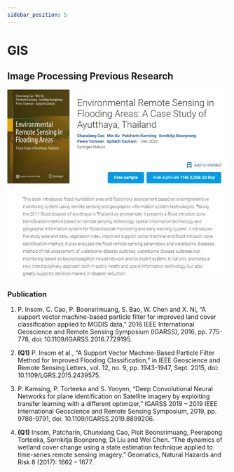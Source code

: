 ```yaml
---
sidebar_position: 5 
---
```


# GIS

## Image Processing Previous Research

![](/gis/1.jpg)


### Publication

1. P. Insom, C. Cao, P. Boonsrimuang, S. Bao, W. Chen and X. Ni, “A support vector machine-based particle filter for improved land cover classification applied to MODIS data,” 2016 IEEE International Geoscience and Remote Sensing Symposium (IGARSS), 2016, pp. 775-778, doi: 10.1109/IGARSS.2016.7729195.

2. **(Q1)** P. Insom et al., “A Support Vector Machine-Based Particle Filter Method for Improved Flooding Classification,” in IEEE Geoscience and Remote Sensing Letters, vol. 12, no. 9, pp. 1943-1947, Sept. 2015, doi: 10.1109/LGRS.2015.2439575.

3. P. Kamsing, P. Torteeka and S. Yooyen, “Deep Convolutional Neural Networks for plane identification on Satellite imagery by exploiting transfer learning with a different optimizer,” IGARSS 2019 – 2019 IEEE International Geoscience and Remote Sensing Symposium, 2019, pp. 9788-9791, doi: 10.1109/IGARSS.2019.8899206.

4. **(Q1)** Insom, Patcharin, Chunxiang Cao, Pisit Boonsrimuang, Peerapong Torteeka, Sornkitja Boonprong, Di Liu and Wei Chen. “The dynamics of wetland cover change using a state estimation technique applied to time-series remote sensing imagery.” Geomatics, Natural Hazards and Risk 8 (2017): 1662 – 1677.